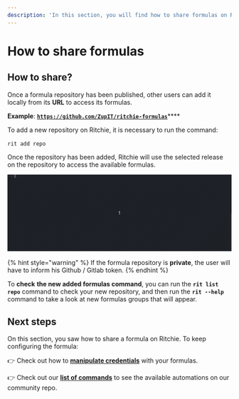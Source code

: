 ```yaml
---
description: 'In this section, you will find how to share formulas on Ritchie.'
---
```


# How to share formulas

## How to share?

Once a formula repository has been published, other users can add it locally from its **URL** to access its formulas.

**Example**: [**`https://github.com/ZupIT/ritchie-formulas`**](https://github.com/ZupIT/ritchie-formulas)\*\*\*\*

To add a new repository on Ritchie, it is necessary to run the command: 

```text
rit add repo
```

Once the repository has been added, Ritchie will use the selected release on the repository to access the available formulas.

![rit add repo command demonstration](../.gitbook/assets/rit-add-repo-3.gif)

{% hint style="warning" %}
If the formula repository is **private**, the user will have to inform his Github / Gitlab token.
{% endhint %}

To **check** **the new added formulas command**, you can run the **`rit list repo`** command to check your new repository, and then run the **`rit --help`** command to take a look at new formulas groups that will appear.

## Next steps 

On this section, you saw how to share a formula on Ritchie. To keep configuring the formula: 

👉 Check out how to [**manipulate credentials**](https://docs.ritchiecli.io/how-to/manipulate-credentials) with your formulas.

👉 Check out our [**list of commands**](../reference/list-of-commands.md) to see the available automations on our community repo. 

